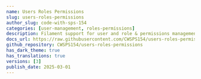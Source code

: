 ```yaml
---
name: Users Roles Permissions
slug: users-roles-permissions
author_slug: code-with-sps-154
categories: [user-management, roles-permissions]
description: Filament support for user and role & permissions management.
docs_url: https://raw.githubusercontent.com/CWSPS154/users-roles-permissions/main/README.md
github_repository: CWSPS154/users-roles-permissions
has_dark_theme: true
has_translations: true
versions: [3]
publish_date: 2025-03-01
---
```

